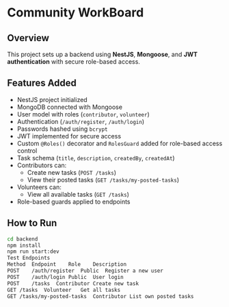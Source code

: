 # Community WorkBoard

## Overview
This project sets up a backend using **NestJS**, **Mongoose**, and **JWT authentication** with secure role-based access.

## Features Added
- NestJS project initialized
- MongoDB connected with Mongoose
- User model with roles (`contributor`, `volunteer`)
- Authentication (`/auth/register`, `/auth/login`)
- Passwords hashed using `bcrypt`
- JWT implemented for secure access
- Custom `@Roles()` decorator and `RolesGuard` added for role-based access control
- Task schema (`title`, `description`, `createdBy`, `createdAt`)
- Contributors can:
  - Create new tasks (`POST /tasks`)
  - View their posted tasks (`GET /tasks/my-posted-tasks`)
- Volunteers can:
  - View all available tasks (`GET /tasks`)
- Role-based guards applied to endpoints

## How to Run
```bash
cd backend
npm install
npm run start:dev
Test Endpoints
Method	Endpoint	Role	Description
POST	/auth/register	Public	Register a new user
POST	/auth/login	Public	User login
POST	/tasks	Contributor	Create new task
GET	/tasks	Volunteer	Get all tasks
GET	/tasks/my-posted-tasks	Contributor	List own posted tasks
